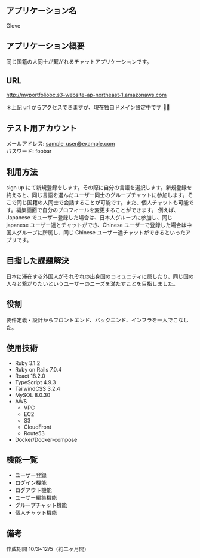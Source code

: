 ## アプリケーション名

Glove

## アプリケーション概要

同じ国籍の人同士が繋がれるチャットアプリケーションです。

## URL

http://myportfoliobc.s3-website-ap-northeast-1.amazonaws.com

＊上記 url からアクセスできますが、現在独自ドメイン設定中です 🙇🙇

## テスト用アカウント

メールアドレス: sample_user@example.com  
パスワード: foobar

## 利用方法

sign up にて新規登録をします。その際に自分の言語を選択します。新規登録を終えると、同じ言語を選んだユーザー同士のグループチャットに参加します。そこで同じ国籍の人同士で会話することが可能です。また、個人チャットも可能です。編集画面で自分のプロフィールを変更することができます。
例えば、Japanese でユーザー登録した場合は、日本人グループに参加し、同じ japanese ユーザー達とチャットができ、Chinese ユーザーで登録した場合は中国人グループに所属し、同じ Chinese ユーザー達チャットができるといったアプリです。

## 目指した課題解決

日本に滞在する外国人がそれぞれの出身国のコミュニティに属したり、同じ国の人々と繋がりたいというユーザーのニーズを満たすことを目指しました。

## 役割

要件定義・設計からフロントエンド、バックエンド、インフラを一人でこなした。

## 使用技術

- Ruby 3.1.2
- Ruby on Rails 7.0.4
- React 18.2.0
- TypeScript 4.9.3
- TailwindCSS 3.2.4
- MySQL 8.0.30
- AWS
  - VPC
  - EC2
  - S3
  - CloudFront
  - Route53
- Docker/Docker-compose

## 機能一覧

- ユーザー登録
- ログイン機能
- ログアウト機能
- ユーザー編集機能
- グループチャット機能
- 個人チャット機能

## 備考

作成期間 10/3~12/5（約二ヶ月間)
